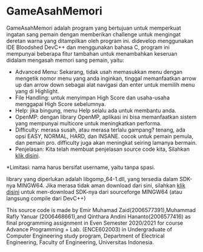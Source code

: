 # GameAsahMemori


GameAsahMemori adalah program yang bertujuan untuk memperkuat ingatan sang pemain dengan memberikan challenge untuk mengingat deretan warna yang ditampilkan oleh program ini. didevelop menggunakan IDE Bloodshed DevC++ dan menggunakan bahasa C, program ini mempunyai beberapa fitur tambahan untuk menambahkan keseruan didalam mengasah memori sang pemain, yaitu:

* Advanced Menu: Sekarang, tidak usah memasukkan menu dengan mengetik nomor menu yang anda inginkan, tinggal memanfaatkan arrow up dan arrow down sebagai alat navigasi dan enter untuk memilih menu yang di Highlight.
* File Handling: untuk menyimpan High Score dan usaha-usaha menggapai High Score sebelumnya.
* Help: jika bingung, menu Help selalu ada untuk membantu anda.
* OpenMP: dengan library OpenMP, aplikasi ini bisa memanfaatkan sistem yang mempunyai multicore untuk meningkatkan performa.
* Difficulty: merasa susah, atau merasa terlalu gampang? tenang, ada opsi EASY, NORMAL, HARD, dan INSANE. cocok untuk pemain pemula, dan pemain pro. difficulty juga akan meningkat seiring lamanya bermain.
* Penjelasan: Kita telah membuat penjelasan source code kita, Silahkan [klik disini](https://drive.google.com/file/d/1sxSALIPXlTN8o0YOUnJF4IgbfKbM1teB/view).

*Limitasi: nama harus bersifat username, yaitu tanpa spasi.

library yang diperlukan adalah libgomp_64-1.dll, yang tersedia dalam SDK-nya MINGW64. Jika merasa tidak aman download dari sini, silahkan [klik disini](https://sourceforge.net/projects/mingw-w64/) untuk men-download SDK-nya dari sourceforge MINGW64 (atau langsung compile dari DevC++)

This source code is made by Emir Muhamad Zaid(2006577391),Muhammad Rafly Yanuar (2006468661),and Qinthara Andini Hananto(2006577416) as final programming assignment in Even Semester 2020/2021 for course Advance Programming + Lab. (ENCE602003) in Undergraduate of Computer Engineering study program, Department of Electrical Engineering, Faculty of Engineering, Universitas Indonesia.
